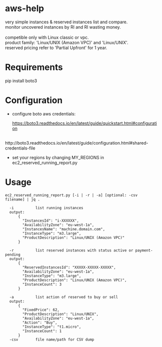 
aws-help
========

very simple instances & reserved instances list and compare.
<br>
monitor uncovered instances by RI and RI wasting money.
<br>
<br>
competible only with Linux classic or vpc.
<br>
product family: 'Linux/UNIX (Amazon VPC)' and 'Linux/UNIX'.
<br>
reserved pricing refer to 'Partial Upfront' for 1 year.

# Requirements

pip install boto3


# Configuration

- configure boto aws credentials:

	https://boto3.readthedocs.io/en/latest/guide/quickstart.html#configuration
<br>
	http://boto3.readthedocs.io/en/latest/guide/configuration.html#shared-credentials-file

- set your regions by changing MY_REGIONS in ec2_reserved_running_report.py


# Usage

```
ec2_reserved_running_report.py [-i | -r | -a] [optional: -csv filename] | jq .

  -i          list running instances
  output:
	  {
	    "InstancesId": "i-XXXXXX",
	    "AvailabilityZone": "eu-west-1a",
	    "InstancesName": "machine.domain.com",
	    "InstanceType": "m3.large",
	    "ProductDescription": "Linux/UNIX (Amazon VPC)"
	  }

  -r          list reserved instances with status active or payment-pending
  output:
	  {
	    "ReservedInstancesId": "XXXXX-XXXXX-XXXXX",
	    "AvailabilityZone": "eu-west-1a",
	    "InstanceType": "m3.large",
	    "ProductDescription": "Linux/UNIX (Amazon VPC)",
	    "InstanceCount": 3
	  }

  -a          list action of reserved to buy or sell 
  output:
	  {
	    "FixedPrice": 62,
	    "ProductDescription": "Linux/UNIX",
	    "AvailabilityZone": "eu-west-1a",
	    "Action": "Buy",
	    "InstanceType": "t1.micro",
	    "InstanceCount": 1
	  }
  -csv	      file name/path for CSV dump
```


